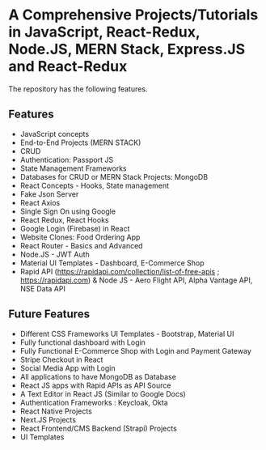 # A Comprehensive Projects/Tutorials in JavaScript, React-Redux, Node.JS, MERN Stack, Express.JS and React-Redux
The repository has the following features.

## Features

- JavaScript concepts
- End-to-End Projects (MERN STACK)
- CRUD
- Authentication: Passport JS
- State Management Frameworks
- Databases for CRUD or MERN Stack Projects: MongoDB
- React Concepts - Hooks, State management
- Fake Json Server
- React Axios
- Single Sign On using Google
- React Redux, React Hooks
- Google Login (Firebase) in React
- Website Clones: Food Ordering App
- React Router - Basics and Advanced
- Node.JS - JWT Auth
- Material UI Templates - Dashboard, E-Commerce Shop
- Rapid API (https://rapidapi.com/collection/list-of-free-apis ; https://rapidapi.com) & Node JS - Aero Flight API, Alpha Vantage API, NSE Data API


## Future Features
- Different CSS Frameworks UI Templates - Bootstrap, Material UI
- Fully functional dashboard with Login
- Fully Functional E-Commerce Shop with Login and Payment Gateway
- Stripe Checkout in React
- Social Media App with Login
- All applications to have MongoDB as Database
- React JS apps with Rapid APIs as API Source
- A Text Editor in React JS (Similar to Google Docs)
- Authentication Frameworks : Keycloak, Okta
- React Native Projects
- Next.JS Projects
- React Frontend/CMS Backend (Strapi) Projects
- UI Templates